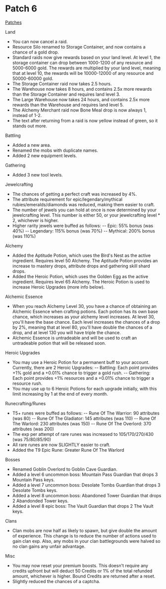# Patch 6

[Patches](patches.md)

Land
- You can now cancel a raid.
- Resource Silo renamed to Storage Container, and now contains a chance of a gold drop.
- Standard raids now give rewards based on your land level. At level 1, the storage container can drop between 1000-1200 of any resource and 5000-6000 gold. The rewards are multiplied by your land level, meaning that at level 10, the rewards will be 10000-12000 of any resource and 50000-60000 gold.
- The Storage Container raid now takes 2.5 hours.
- The Warehouse now takes 8 hours, and contains 2.5x more rewards than the Storage Container and requires land level 3.
- The Large Warehouse now takes 24 hours, and contains 2.5x more rewards than the Warehouse and requires land level 5.
- The Alchemy Merchant raid now Bone Meal drop is now always 1, instead of 1-2.
- The text after returning from a raid is now yellow instead of green, so it stands out more.

Battling
- Added a new area.
- Renamed the mobs with duplicate names.
- Added 2 new equipment levels.

Gathering
- Added 3 new tool levels.

Jewelcrafting
- The chances of getting a perfect craft was increased by 4%.
- The attribute requirement for epic/legendary/mythical rubies/emeralds/diamonds was reduced, making them easier to craft.
- The number of jewels you can hold at once is now determined by your jewelcrafting level. This number is either 50, or your jewelcrafting level * 2, whichever is higher.
- Higher rarity jewels were buffed as follows:
-- Epic: 55% bonus (was 40%)
-- Legendary: 115% bonus (was 70%)
-- Mythical: 200% bonus (was 110%)

Alchemy
- Added the Aptitude Potion, which uses the Bird's Nest as the active ingredient. Requires level 50 Alchemy. The Aptitude Potion provides an increase to mastery drops, attribute drops and gathering skill shard drops.
- Added the Heroic Potion, which uses the Golden Egg as the active ingredient. Requires level 65 Alchemy. The Heroic Potion is used to increase Heroic Upgrades (more info below).

Alchemic Essence
- When you reach Alchemy Level 30, you have a chance of obtaining an Alchemic Essence when crafting potions. Each potion has its own base chance, which increases as your alchemy level increases. At level 30, you'll have the base chance. Each level increases the chances of a drop by 2%, meaning that at level 80, you'll have double the chances of a drop, and at level 130 you will have triple the chance.
- Alchemic Essence is untradeable and will be used to craft an untradeable potion that will be released soon.

Heroic Upgrades
- You may use a Heroic Potion for a permanent buff to your account. Currently, there are 2 Heroic Upgrades:
-- Battling: Each point provides +1% gold and a +0.01% chance to trigger a gold rush.
-- Gathering: Each point provides +1% resources and a +0.01% chance to trigger a resource rush.
- You may use up to 6 Heroic Potions for each upgrade initially, with this limit increasing by 1 at the end of every month.

Runecrafting/Runes
- T5+ runes were buffed as follows:
-- Rune Of The Warrior: 90 attributes (was 80)
-- Rune Of The Gladiator: 145 attributes (was 110)
-- Rune Of The Warlord: 230 attributes (was 150)
-- Rune Of The Overlord: 370 attributes (was 200)
- The exp per attempt of rare runes was increased to 105/170/270/430 (was 75/80/85/90)
- All rare runes are now SLIGHTLY easier to craft.
- Added the T9 Epic Rune: Greater Rune Of The Warlord

Bosses
- Renamed Goblin Overlord to Goblin Cave Guardian.
- Added a level 6 uncommon boss: Mountain Pass Guardian that drops 3 Mountain Pass keys.
- Added a level 7 uncommon boss: Desolate Tombs Guardian that drops 3 Desolate Tombs keys.
- Added a level 8 uncommon boss: Abandoned Tower Guardian that drops 2 Abandonded Tower keys.
- Added a level 8 epic boss: The Vault Guardian that drops 2 The Vault keys.

Clans
- Clan mobs are now half as likely to spawn, but give double the amount of experience. This change is to reduce the number of actions used to gain clan exp. Also, any mobs in your clan battlegrounds were halved so no clan gains any unfair advantage.

Misc
- You may now reset your premium boosts. This doesn't require any credits upfront but will deduct 50 Credits or 1% of the total refunded amount, whichever is higher. Bound Credits are returned after a reset.
- Slightly reduced the chances of a captcha.